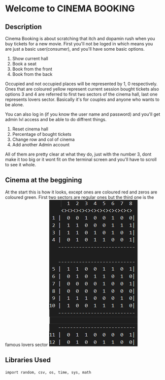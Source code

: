 # Welcome to CINEMA BOOKING

## Description

Cinema Booking is about scratching that itch and dopamin rush when you buy tickets for a new movie. First you'll not be loged in which means you are just a basic user(consumer), and you'll have some basic options.

  1. Show current hall
  2. Book a seat
  3. Book from the front
  4. Book from the back

Occupied and not occupied places will be represented by 1, 0 respectively. Ones that are coloured yellow represent current session bought tickets also options 3 and 4 are referred to first two sectors of the cinema hall, last one represents lovers sector. Basically it's for couples and anyone who wants to be alone.  
  
You can also log in (if you know the user name and password) and you'll get admin lvl access and be able to do diffrent things.
  1. Reset cinema hall
  2. Percentage of bought tickets
  3. Change row and col of cinema 
  4. Add another Admin account

All of them are pretty clear at what they do, just with the number 3, dont make it too big or it wont fit on the terminal screen and you'll
have to scroll to see it whole.

## Cinema at the beggining
At the start this is how it looks, except ones are coloured red and zeros are coloured green. First two sectors are regular ones but the third one is the famous lovers sector
![Alt text](/Cinema%20Booking/Initial_cinema.PNG)



## Libraries Used

`import random, csv, os, time, sys, math`

